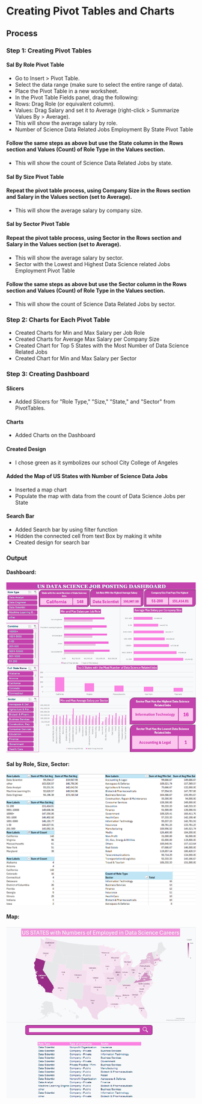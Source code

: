 # Creating Pivot Tables and Charts

## Process
### Step 1: Creating Pivot Tables
#### Sal By Role Pivot Table
- Go to Insert > Pivot Table.
- Select the data range (make sure to select the entire range of data).
- Place the Pivot Table in a new worksheet.
- In the Pivot Table Fields panel, drag the following:
- Rows: Drag Role (or equivalent column).
- Values: Drag Salary and set it to Average (right-click > Summarize Values By > Average).
- This will show the average salary by role.
- Number of Science Data Related Jobs Employment By State Pivot Table

#### Follow the same steps as above but use the State column in the Rows section and Values (Count) of Role Type in the Values section.
- This will show the count of Science Data Related Jobs by state.
#### Sal By Size Pivot Table

#### Repeat the pivot table process, using Company Size in the Rows section and Salary in the Values section (set to Average).
- This will show the average salary by company size.
#### Sal by Sector Pivot Table

#### Repeat the pivot table process, using Sector in the Rows section and Salary in the Values section (set to Average).
- This will show the average salary by sector.
- Sector with the Lowest and Highest Data Science related Jobs Employment Pivot Table

#### Follow the same steps as above but use the Sector column in the Rows section and Values (Count) of Role Type in the Values section.
- This will show the count of Science Data Related Jobs by sector.
### Step 2: Charts for Each Pivot Table

- Created Charts for Min and Max Salary per Job Role
- Created Charts for Average Max Salary per Company Size
- Created Chart for Top 5 States with the Most Number of Data Science Related Jobs
- Created Chart for Min and Max Salary per Sector
### Step 3: Creating Dashboard
#### Slicers
- Added Slicers for "Role Type," "Size," "State," and "Sector" from PivotTables.
#### Charts
- Added Charts on the Dashboard
#### Created Design
- I chose green as it symbolizes our school City College of Angeles
#### Added the Map of US States with Number of Science Data Jobs
- Inserted a map chart
- Populate the map with data from the count of Data Science Jobs per State
#### Search Bar
- Added Search bar by using filter function
- Hidden the connected cell from text Box by making it white
- Created design for search bar

### Output
#### Dashboard:
![screenshot](Images/image0.png)
#### Sal by Role, Size, Sector:
![screenhot](Images/image2.png)
#### Map:
![screenshot](Images/image1.png)
